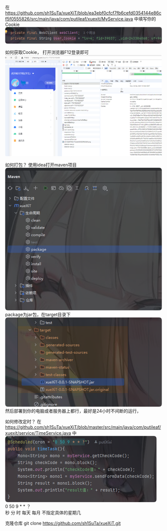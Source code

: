 在 https://github.com/sh1SuTa/xueXiT/blob/ea3ebf0cfcf7fb6cefd0354144e86cf5f0555826/src/main/java/com/putileaf/xuexit/MyService.java
中填写你的Cookie
![img.png](img.png) 

如何获取Cookie，
打开浏览器F12登录即可
![img_1.png](img_1.png)

如何打包？
使用idea打开maven项目
![img_2.png](img_2.png)
package为jar包，在target目录下
![img_3.png](img_3.png)
然后部署到你的电脑或者服务器上都行，最好是24小时不间断的运行，

如何修改定时？
在 https://github.com/sh1SuTa/xueXiT/blob/master/src/main/java/com/putileaf/xuexit/service/TimeService.java 
中
![img_4.png](img_4.png)
<br>
 0  50   9    *   *       ？   
 秒  分   时  每天 每月 不指定具体的星期几
<br>

克隆仓库
git clone https://github.com/sh1SuTa/xueXiT.git